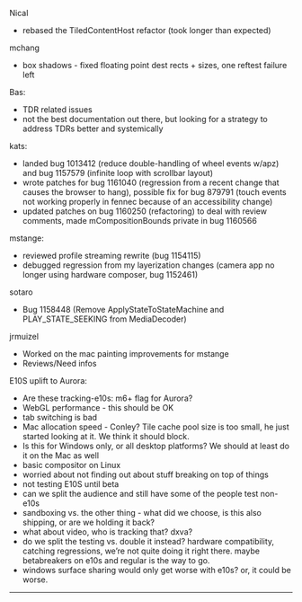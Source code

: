 Nical
* rebased the TiledContentHost refactor (took longer than expected)



mchang
* box shadows - fixed floating point dest rects + sizes, one reftest failure left



Bas:
* TDR related issues
* not the best documentation out there, but looking for a strategy to address TDRs better and systemically



kats:
* landed bug 1013412 (reduce double-handling of wheel events w/apz) and bug 1157579 (infinite loop with scrollbar layout)
* wrote patches for bug 1161040 (regression from a recent change that causes the browser to hang), possible fix for bug 879791 (touch events not working properly in fennec because of an accessibility change)
* updated patches on bug 1160250 (refactoring) to deal with review comments, made mCompositionBounds private in bug 1160566



mstange:
* reviewed profile streaming rewrite (bug 1154115)
* debugged regression from my layerization changes (camera app no longer using hardware composer, bug 1152461)



sotaro
* Bug 1158448 (Remove ApplyStateToStateMachine and PLAY_STATE_SEEKING from MediaDecoder)



jrmuizel
* Worked on the mac painting improvements for mstange
* Reviews/Need infos



E10S uplift to Aurora:
* Are these tracking-e10s: m6+ flag for Aurora?
* WebGL performance - this should be OK
* tab switching is bad
* Mac allocation speed - Conley?  Tile cache pool size is too small, he just started looking at it.  We think it should block.
* Is this for Windows only, or all desktop platforms?  We should at least do it on the Mac as well
* basic compositor on Linux
* worried about not finding out about stuff breaking on top of things
* not testing E10S until beta
* can we split the audience and still have some of the people test non-e10s
* sandboxing vs. the other thing - what did we choose, is this also shipping, or are we holding it back?
* what about video, who is tracking that?  dxva?
* do we split the testing vs. double it instead?  hardware compatibility, catching regressions, we’re not quite doing it right there.  maybe betabreakers on e10s and regular is the way to go.
* windows surface sharing would only get worse with e10s?  or, it could be worse.







________________


